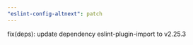 ```yaml
---
"eslint-config-altnext": patch
---
```


fix(deps): update dependency eslint-plugin-import to v2.25.3
